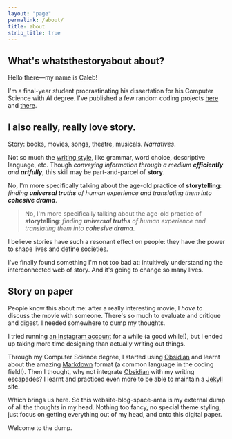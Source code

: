 ```yaml
---
layout: "page"
permalink: /about/
title: about
strip_title: true
---
```


## What's whatsthestoryabout about?

Hello there—my name is Caleb!

I'm a final-year student procrastinating his dissertation for his Computer Science with AI degree. I've published a few random coding projects [here](https://github.com/chuangcaleb) and [there](https://www.planetminecraft.com/member/calebchan/).

## I also really, really love **story**.

Story: books, movies, songs, theatre, musicals. *Narratives*.

Not so much the [writing style](https://helpingwritersbecomeauthors.com/a-writer-or-a-storyteller/), like grammar, word choice, descriptive language, etc. Though *conveying information through a medium **efficiently** and **artfully***, this skill may be part-and-parcel of **story**.

No, I'm more specifically talking about the age-old practice of **storytelling**: *finding **universal truths** of human experience and translating them into **cohesive drama***.

> No, I'm more specifically talking about the age-old practice of **storytelling**: *finding **universal truths** of human experience and translating them into **cohesive drama***.

I believe stories have such a resonant effect on people: they have the power to shape lives and define societies.

I've finally found something I'm not too bad at: intuitively understanding the interconnected web of story. And it's going to change so many lives.

<!-- ### Stories should entertain AND intellectually stimulate. -->

## Story on paper

People know this about me: after a really interesting movie, I _have_ to discuss the movie with someone. There's so much to evaluate and critique and digest. I needed somewhere to dump my thoughts.

I tried running [an Instagram account](https://instagram.com/whatsthestoryabout) for a while (a good while!), but I ended up taking more time designing than actually writing out things.

Through my Computer Science degree, I started using [Obsidian](https://obsidian.md) and learnt about the amazing [Markdown](https://www.markdownguide.org) format (a common language in the coding field!). Then I thought, why not integrate [Obsidian](https://obsidian.md) with my writing escapades? I learnt and practiced even more to be able to maintain a [Jekyll](https://jekyllrb.com) site.

Which brings us here. So this website-blog-space-area is my external dump of all the thoughts in my head. Nothing too fancy, no special theme styling, just focus on getting everything out of my head, and onto this digital paper.

Welcome to the dump.
